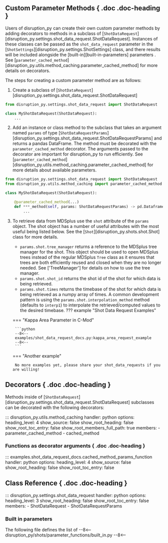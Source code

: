 ## Custom Parameter Methods { .doc .doc-heading }

Users of disruption_py can create their own custom parameter methods by adding decorators to methods in a subclass of [`ShotDataRequest`][disruption_py.settings.shot_data_request.ShotDataRequest]. Instances of these classes can be passed as the `shot_data_request` parameter in the [`ShotSettings`][disruption_py.settings.ShotSettings] class, and there results will be included alongside the [built-in][built-in-parameters] parameters . See [`parameter_cached_method`][disruption_py.utils.method_caching.parameter_cached_method] for more details on decorators.

The steps for creating a custom parameter method are as follows:

1. Create a subclass of [`ShotDataRequest`][disruption_py.settings.shot_data_request.ShotDataRequest]
```python
from disruption_py.settings.shot_data_request import ShotDataRequest

class MyShotDataRequest(ShotDataRequest):
	...
```

2. Add an instance or class method to the subclass that takes an argument named `params` of type [`ShotDataRequestParams`][disruption_py.settings.shot_data_request.ShotDataRequestParams] and returns a pandas DataFrame. The method must be decorated with the `parameter_cached_method` decorator. The arguments passed to the decorator are important for disruption_py to run efficiently. See [`parameter_cached_method`][disruption_py.utils.method_caching.parameter_cached_method] for more details about available parameters.
```python
from disruption_py.settings.shot_data_request import ShotDataRequest
from disruption_py.utils.method_caching import parameter_cached_method

class MyShotDataRequest(ShotDataRequest):

	@parameter_cached_method(...)
	def ***_method(self, params: ShotDataRequestParams) -> pd.Dataframe:
		...
```

3. To retrieve data from MDSplus use the `shot` attribute of the `params` object. The shot object has a number of useful attributes with the most useful being listed below. See the [`Shot`][disruption_py.shots.shot.Shot] class for more details.
    - `params.shot.tree_manager` returns a reference to the MDSplus tree manager for the shot. This object should be used to open MDSplus trees instead of the regular MDSplus `Tree` class as it ensures that trees are both efficiently reused and closed when they are no longer needed. See ['TreeManager'] for details on how to use the tree manager.
    - `params.shot.shot_id` returns the shot id of the shot for which data is being retrieved.
    - `params.shot.times` returns the timebase of the shot for which data is being retrieved as a numpy array of times. A common development pattern is using the `params.shot.interpolation_method` method (defaults to `interp1`) to interpolate the retrieved/computed values to the desired timebase.
??? example "Shot Data Request Examples"

    === "Kappa Area Parameter in C-Mod"

        ```python
        --8<--
        examples/shot_data_request_docs.py:kappa_area_request_example
        --8<--
        ```

    === "Another example"

        No more examples yet, please share your shot_data_requests if you are willing!

## Decorators { .doc .doc-heading }

Methods inside of [`ShotDataRequest`][disruption_py.settings.shot_data_request.ShotDataRequest] subclasses can be decorated with the following 
decorators:

::: disruption_py.utils.method_caching
    handler: python
	options:
	  heading_level: 4
	  show_source: false
	  show_root_heading: false
	  show_root_toc_entry: false
	  show_root_members_full_path: true
	  members:
	  - parameter_cached_method
	  - cached_method

### Functions as decorator arguments { .doc .doc-heading }

::: examples.shot_data_request_docs.cached_method_params_function
    handler: python
	options:
	  heading_level: 4
	  show_source: false
	  show_root_heading: false
	  show_root_toc_entry: false

## Class Reference { .doc .doc-heading }

::: disruption_py.settings.shot_data_request
    handler: python
	options:
	  heading_level: 3
	  show_root_heading: false
	  show_root_toc_entry: false
	  members:
	  - ShotDataRequest
	  - ShotDataRequestParams

### Built in parameters
The following file defines the list of 
--8<--
disruption_py/shots/parameter_functions/built_in.py
--8<--